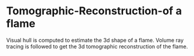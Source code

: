 # Tomographic-Reconstruction-of a flame
Visual hull is computed to estimate the 3d shape of a flame.
Volume ray tracing is followed to get the 3d tomographic reconstruction of the flame.
